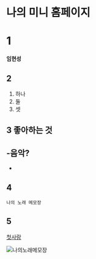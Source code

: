 # 나의 미니 홈페이지

# 1
**임현성**

## 2

1. 하나
2. 둘
3. 셋

## 3 좋아하는 것

-음악?
-
-

## 4

``` 
나의 노래 메모장
```

## 5 
[첫사랑](https://www.youtube.com/watch?v=TVYPg7XieSI)

![나의노래메모장](https://yt3.googleusercontent.com/TabamIuBxXU_N5m_hPbQbIZAvAhgKI5VD5Lb87afjB4fW8uZ42cnvAebnv8OxGsK1m4ijj0Hlg=s176-c-k-c0x00ffffff-no-rj)
